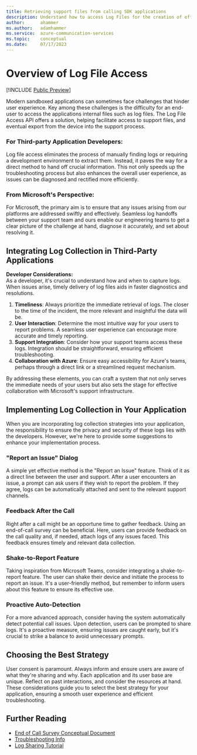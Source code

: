 ```yaml
---
title: Retrieving support files from calling SDK applications
description: Understand how to access Log Files for the creation of effective support tools
author:      ahammer
ms.author:   adamhammer
ms.service:  azure-communication-services
ms.topic:    conceptual
ms.date:     07/17/2023
---
```


# Overview of Log File Access
[!INCLUDE [Public Preview](../../includes/public-preview-include-document.md)]

Modern sandboxed applications can sometimes face challenges that hinder user experience. Key among these challenges is the difficulty for an end-user to access the applications internal files such as log files. The Log File Access API offers a solution, helping facilitate access to support files, and eventual export from the device into the support process.

### For Third-party Application Developers:
Log file access eliminates the process of manually finding logs or requiring a development environment to extract them. Instead, it paves the way for a direct method to hand off crucial information. This not only speeds up the troubleshooting process but also enhances the overall user experience, as issues can be diagnosed and rectified more efficiently.

### From Microsoft's Perspective:
For Microsoft, the primary aim is to ensure that any issues arising from our platforms are addressed swiftly and effectively. Seamless log handoffs between your support team and ours enable our engineering teams to get a clear picture of the challenge at hand, diagnose it accurately, and set about resolving it. 

## Integrating Log Collection in Third-Party Applications

**Developer Considerations:**  
As a developer, it's crucial to understand how and when to capture logs. When issues arise, timely delivery of log files aids in faster diagnostics and resolutions. 

1. **Timeliness**: Always prioritize the immediate retrieval of logs. The closer to the time of the incident, the more relevant and insightful the data will be.
2. **User Interaction**: Determine the most intuitive way for your users to report problems. A seamless user experience can encourage more accurate and timely reporting.
3. **Support Integration**: Consider how your support teams access these logs. Integration should be straightforward, ensuring efficient troubleshooting.
4. **Collaboration with Azure**: Ensure easy accessibility for Azure's teams, perhaps through a direct link or a streamlined request mechanism.

By addressing these elements, you can craft a system that not only serves the immediate needs of your users but also sets the stage for effective collaboration with Microsoft's support infrastructure.

## Implementing Log Collection in Your Application

When you are incorporating log collection strategies into your application, the responsibility to ensure the privacy and security of these logs lies with the developers. However, we're here to provide some suggestions to enhance your implementation process.

### "Report an Issue" Dialog

A simple yet effective method is the "Report an Issue" feature. Think of it as a direct line between the user and support. After a user encounters an issue, a prompt can ask users if they wish to report the problem. If they agree, logs can be automatically attached and sent to the relevant support channels.

### Feedback After the Call

Right after a call might be an opportune time to gather feedback. Using an end-of-call survey can be beneficial. Here, users can provide feedback on the call quality and, if needed, attach logs of any issues faced. This feedback ensures timely and relevant data collection.

### Shake-to-Report Feature

Taking inspiration from Microsoft Teams, consider integrating a shake-to-report feature. The user can shake their device and initiate the process to report an issue. It's a user-friendly method, but remember to inform users about this feature to ensure its effective use.

### Proactive Auto-Detection

For a more advanced approach, consider having the system automatically detect potential call issues. Upon detection, users can be prompted to share logs. It's a proactive measure, ensuring issues are caught early, but it's crucial to strike a balance to avoid unnecessary prompts.

## Choosing the Best Strategy

User consent is paramount. Always inform and ensure users are aware of what they're sharing and why. Each application and its user base are unique. Reflect on past interactions, and consider the resources at hand. These considerations guide you to select the best strategy for your application, ensuring a smooth user experience and efficient troubleshooting.

## Further Reading

- [End of Call Survey Conceptual Document](../voice-video-calling/end-of-call-survey-concept.md)
- [Troubleshooting Info](../troubleshooting-info.md)
- [Log Sharing Tutorial](../../tutorials/log-file-retrieval-tutorial.md)